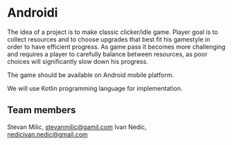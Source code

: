 # Androidi

The idea of a project is to make classic clicker/idle game. 
Player goal is to collect resources and to choose upgrades that best fit his gamestyle in order to have efficient progress. As game pass it becomes more challenging and requires a player to carefully balance between resources, as poor choices will significantly slow down his progress.

The game should be available on Android mobile platform.

We will use Kotlin programming language for implementation.

## Team members
Stevan Milic, stevanmilic@gamil.com
Ivan Nedic, nedicivan.nedic@gmail.com
